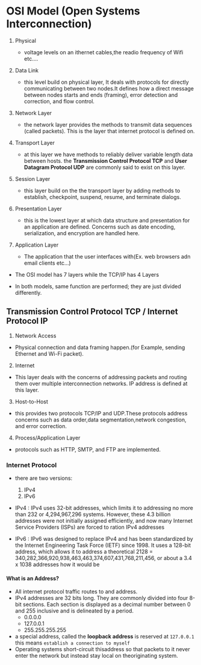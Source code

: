 # OSI Model (Open Systems Interconnection)

1. Physical
    
    - voltage levels on an ithernet cables,the readio frequency of Wifi etc….

2. Data Link

    - this level build on physical layer, It deals with protocols for directly communicating between two nodes.It defines how a direct message between nodes starts and ends (framing), error detection and correction, and flow control.

3. Network Layer

    - the network layer provides the methods to transmit data sequences (called packets). This is the layer that internet protocol is defined on.

4. Transport Layer

    - at this layer we have methods to reliably deliver variable length data between hosts. the **Transmission Control Protocol TCP** and **User Datagram Protocol UDP** are commonly said to exist on this layer.

5. Session Layer

    - this layer build on the the transport layer by adding methods to establish, checkpoint, suspend, resume, and terminate dialogs.

6. Presentation Layer

    - this is the lowest layer at which data structure and presentation for an application are defined. Concerns such as date encoding, serialization, and encryption are handled here.

7. Application Layer

    - The application that the user interfaces with(Ex. web browsers adn email clients etc...)


- The OSI model has 7 layers while the TCP/IP has 4 Layers

- In both models, same function are performed; they are just divided differently.


## Transmission Control Protocol TCP / Internet Protocol IP
  

1. Network Access

  - Physical connection and data framing happen.(for Example, sending Ethernet and Wi-Fi packet).

2. Internet 

  - This layer deals with the concerns of addressing packets and routing them over multiple interconnection networks. IP address is defined at this layer.

3. Host-to-Host 

  -  this provides two protocols TCP/IP and UDP.These protocols address concerns such as data order,data segmentation,network congestion, and error correction.

4. Process/Application Layer

  - protocols such as HTTP, SMTP, and FTP are implemented.



### Internet Protocol 

  - there are two versions:
    
    1. IPv4
    2. IPv6

  - IPv4 : IPv4 uses 32-bit addresses, which limits it to addressing no more than 232 or 4,294,967,296 systems. However, these 4.3 billion addresses were not initially assigned efficiently, and now many Internet Service Providers (ISPs) are forced to ration IPv4 addresses

  - IPv6 : IPv6 was designed to replace IPv4 and has been standardized by the Internet Engineering Task Force (IETF) since 1998. It uses a 128-bit address, which allows it to address a theoretical 2128 = 340,282,366,920,938,463,463,374,607,431,768,211,456, or about a 3.4 x 1038 addresses how it would be

#### What is an Address?

  - All internet protocol traffic routes to and address.
  - IPv4 addresses are 32 bits long. They are commonly divided into four 8-bit sections. Each section is displayed as a decimal number between 0 and 255 inclusive and is delineated by a period.
    - 0.0.0.0
    - 127.0.0.1
    - 255.255.255.255
  - a special address, called the **loopback address** is reserved at `127.0.0.1` this means `establish a connection to myself`
  - Operating systems short-circuit thisaddress so that packets to it never enter the network but instead stay local on theoriginating system.


